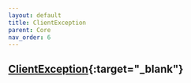 ```yaml
---
layout: default
title: ClientException
parent: Core
nav_order: 6
---
```


## [ClientException](https://kmp.telereso.io/docs/core/latest/-core/io.telereso.kmp.core.models/-client-exception/index.html){:target="_blank"}

